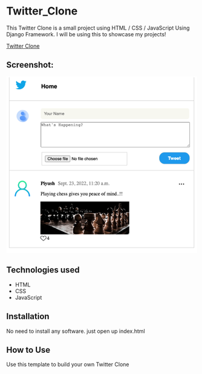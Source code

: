 # Twitter_Clone
This Twitter Clone is a small project using HTML / CSS / JavaScript Using Django Framework. I will be using this to showcase my projects!

[Twitter Clone](https://replit.com/@PiyushPankaj/Twitter-Clone)

## Screenshot:
<img alt="Screenshot" src="static/img/screenshot.png">




## Technologies used

* HTML
* CSS
* JavaScript

## Installation

No need to install any software. just open up index.html

## How to Use

Use this template to build your own Twitter Clone
